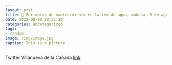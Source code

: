 ```yaml
---
layout: post
title: 📢 Por obras de mantenimiento en la red de agua, mañana, 9 de agosto, se producirá un corte en el suministro que afectará aCMi...
date: 2022-08-08 22:33:20
categories: uncategorized
tags:
- random
image: /img/image.jpg
caption: This is a picture
---
```

Twitter Villanueva de la Cañada [link](https://twitter.com/AytoVDLCanada/status/1556595031552704513)
